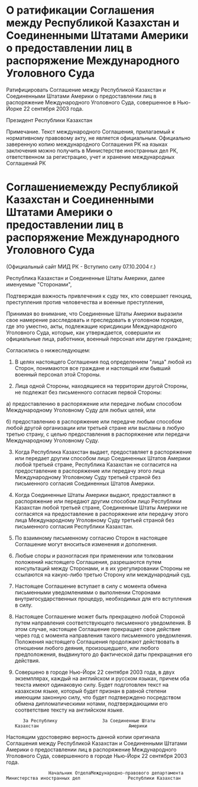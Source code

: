 # О ратификации Соглашения между Республикой Казахстан и Соединенными Штатами Америки о предоставлении лиц в распоряжение Международного Уголовного Суда

Ратифицировать Соглашение между Республикой Казахстан и Соединенными Штатами Америки о предоставлении лиц в распоряжение Международного Уголовного Суда, совершенное в Нью-Йорке 22 сентября 2003 года.

Президент Республики Казахстан

Примечание. Текст международного Соглашения, прилагаемый к нормативному правовому акту, не является официальным. Официально заверенную копию международного Соглашения РК на языках заключения можно получить в Министерстве иностранных дел РК, ответственном за регистрацию, учет и хранение международных Соглашений РК

# Соглашениемежду Республикой Казахстан и Соединенными Штатами Америки о предоставлении лиц в распоряжение Международного Уголовного Суда

(Официальный сайт МИД РК - Вступило силу 07.10.2004 г.)

Республика Казахстан и Соединенные Штаты Америки, далее именуемые "Сторонами",

Подтверждая важность привлечения к суду тех, кто совершает геноцид, преступления против человечества и военные преступления,

Принимая во внимание, что Соединенные Штаты Америки выразили свое намерение расследовать и преследовать в уголовном порядке, где это уместно, акты, подлежащие юрисдикции Международного Уголовного Суда, которые, как утверждается, совершили их официальные лица, работники, военный персонал или другие граждане;

Согласились о нижеследующем:

1. В целях настоящего Соглашения под определением "лица" любой из Сторон, понимаются все граждане и настоящий или бывший военный персонал этой Стороны.

2. Лица одной Стороны, находящиеся на территории другой Стороны, не подлежат без письменного согласия первой Стороны:

а) предоставлению в распоряжение или передаче любым способом Международному Уголовному Суду для любых целей, или

б) предоставлению в распоряжение или передаче любым способом любой другой организации или третьей стране или высланы в любую третью страну, с целью предоставления в распоряжение или передачи Международному Уголовному Суду.

3. Когда Республика Казахстан выдает, предоставляет в распоряжение или передает другим способом лицо Соединенных Штатов Америки любой третьей стране, Республика Казахстан не согласится на предоставление в распоряжение или передачу этого лица Международному Уголовному Суду третьей страной без письменного согласия Соединенных Штатов Америки.

4. Когда Соединенные Штаты Америки выдают, предоставляют в распоряжение или передают другим способом лицо Республики Казахстан любой третьей стране, Соединенные Штаты Америки не согласятся на предоставление в распоряжение или передачу этого лица Международному Уголовному Суду третьей страной без письменного согласия Республики Казахстан.

5. По взаимному письменному согласию Сторон в настоящее Соглашение могут вноситься изменения и дополнения.

6. Любые споры и разногласия при применении или толковании положений настоящего Соглашения, разрешаются путем консультаций между Сторонами, и в их урегулировании Стороны не ссылаются на какую-либо третью Сторону или международный суд.

7. Настоящее Соглашение вступает в силу с момента обмена письменными уведомлениями о выполнении Сторонами внутригосударственных процедур, необходимых для его вступления в силу.

8. Настоящее Соглашение может быть прекращено любой Стороной путем направления соответствующего письменного уведомления. В этом случае, настоящее Соглашение прекращает свое действие через год с момента направления такого письменного уведомления. Положения настоящего Соглашения продолжают действовать в отношении любого деяния, произошедшего, или любого предположения, выдвинутого до фактической даты прекращения его действия.

9. Совершено в городе Нью-Йорк 22 сентября 2003 года, в двух экземплярах, каждый на английском и русском языках, причем оба текста имеют одинаковую силу. Будет подготовлен текст на казахском языке, который будет признан в равной степени имеющим законную силу, что будет подтверждено посредством обмена дипломатическими нотами, подтверждающими его соответствие тексту на английском языке.

          За Республику                 За Соединенные Штаты             Казахстан                                  Америки

Настоящим удостоверяю верность данной копии оригинала Соглашения между Республикой Казахстан и Соединенными Штатами Америки о предоставлении лиц в распоряжение Международного Уголовного Суда, совершенного в городе Нью-Йорк 22 сентября 2003 года.

                    Начальник ОтделаМеждународно-правового департамента        Министерства иностранных дел                  Республики Казахстан

